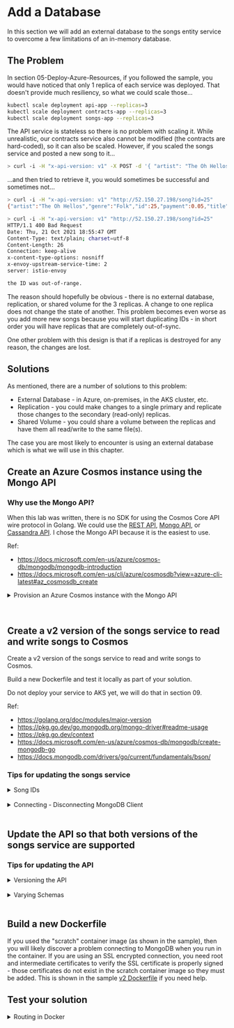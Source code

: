 # Add a Database

In this section we will add an external database to the songs entity service to overcome a few limitations of an in-memory database.

## The Problem

In section 05-Deploy-Azure-Resources, if you followed the sample, you would have noticed that only 1 replica of each service was deployed. That doesn't provide much resiliency, so what we could scale those...

```bash
kubectl scale deployment api-app --replicas=3
kubectl scale deployment contracts-app --replicas=3
kubectl scale deployment songs-app --replicas=3
```

The API service is stateless so there is no problem with scaling it. While unrealistic, our contracts service also cannot be modified (the contracts are hard-coded), so it can also be scaled. However, if you scaled the songs service and posted a new song to it...

```bash
> curl -i -H "x-api-version: v1" -X POST -d '{ "artist": "The Oh Hellos", "title": "Bitter Water", "genre": "Folk" }' "http://52.150.27.198/song"
```

...and then tried to retrieve it, you would sometimes be successful and sometimes not...

```bash
> curl -i -H "x-api-version: v1" "http://52.150.27.198/song?id=25"
{"artist":"The Oh Hellos","genre":"Folk","id":25,"payment":0.05,"title":"Bitter Water"}

> curl -i -H "x-api-version: v1" "http://52.150.27.198/song?id=25"
HTTP/1.1 400 Bad Request
Date: Thu, 21 Oct 2021 18:55:47 GMT
Content-Type: text/plain; charset=utf-8
Content-Length: 26
Connection: keep-alive
x-content-type-options: nosniff
x-envoy-upstream-service-time: 2
server: istio-envoy

the ID was out-of-range.
```

The reason should hopefully be obvious - there is no external database, replication, or shared volume for the 3 replicas. A change to one replica does not change the state of another. This problem becomes even worse as you add more new songs because you will start duplicating IDs - in short order you will have replicas that are completely out-of-sync.

One other problem with this design is that if a replicas is destroyed for any reason, the changes are lost.

## Solutions

As mentioned, there are a number of solutions to this problem:

- External Database - in Azure, on-premises, in the AKS cluster, etc.
- Replication - you could make changes to a single primary and replicate those changes to the secondary (read-only) replicas.
- Shared Volume - you could share a volume between the replicas and have them all read/write to the same file(s).

The case you are most likely to encounter is using an external database which is what we will use in this chapter.

## Create an Azure Cosmos instance using the Mongo API

### Why use the Mongo API?

When this lab was written, there is no SDK for using the Cosmos Core API wire protocol in Golang.
We could use the [REST API](https://docs.microsoft.com/en-us/rest/api/cosmos-db/), [Mongo API](https://docs.microsoft.com/en-us/azure/cosmos-db/mongodb/mongodb-introduction), or [Cassandra API](https://docs.microsoft.com/en-us/azure/cosmos-db/cassandra/cassandra-introduction). I chose the Mongo API because it is the easiest to use.

Ref:

- https://docs.microsoft.com/en-us/azure/cosmos-db/mongodb/mongodb-introduction
- https://docs.microsoft.com/en-us/cli/azure/cosmosdb?view=azure-cli-latest#az_cosmosdb_create

<details>
  <summary>Provision an Azure Cosmos instance with the Mongo API</summary>

```bash
# set your variables
RESOURCE_GROUP=akslabhv-rg
DB_NAME=akslabhv-mongodb

# create the cosmos account
az cosmosdb create --name $DB_NAME --resource-group $RESOURCE_GROUP --kind MongoDB --server-version 4.0

# create the database
az cosmosdb mongodb database create --account-name $DB_NAME --name db --resource-group $RESOURCE_GROUP

# create the collection
az cosmosdb mongodb collection create --account-name $DB_NAME --database-name db --resource-group $RESOURCE_GROUP --name col

# get the connection string options
az cosmosdb keys list --type connection-strings --name $DB_NAME --resource-group $RESOURCE_GROUP
```

</details>

&nbsp;

## Create a v2 version of the songs service to read and write songs to Cosmos

Create a v2 version of the songs service to read and write songs to Cosmos.

Build a new Dockerfile and test it locally as part of your solution.

Do not deploy your service to AKS yet, we will do that in section 09.

Ref:

- https://golang.org/doc/modules/major-version
- https://pkg.go.dev/go.mongodb.org/mongo-driver#readme-usage
- https://pkg.go.dev/context
- https://docs.microsoft.com/en-us/azure/cosmos-db/mongodb/create-mongodb-go
- https://docs.mongodb.com/drivers/go/current/fundamentals/bson/

### Tips for updating the songs service

<details>
  <summary>Song IDs</summary>

When our song database was in-memory on a single replica it was easy enough to use a mutex to ensure that we could increment our IDs. However, changing to a distributed system makes that more complex. There are multiple ways to address this:

- We could use a system that handles external mutexes for distributed systems (ex. Zookeeper).
- We could use a trigger in Mongo to build an incrementing ID.
- We could let Mongo generate a unique alphanumeric ID on write.

In the sample, I chose the last option as this is the easiest to implement and does not require a blocking operation which would reduce throughput (the other 2 options suffer from this issue).

</details>
&nbsp;

<details>
  <summary>Connecting - Disconnecting MongoDB Client</summary>

In the mongo-driver pkg that was used for this lab, Client is a handle representing a pool of connections to MongoDB. [Connect](https://pkg.go.dev/go.mongodb.org/mongo-driver/mongo#Client.Connect) creates a new Client and then initializes it using the Connect method and is safe for concurrent use by multiple goroutines.

While in the referenced [todo example](https://github.com/Azure-Samples/cosmosdb-go-mongodb-quickstart/blob/master/todo.go) we see the Client Connect and Disconnect on each call, we should consider what is happening during [Disconnect](https://pkg.go.dev/go.mongodb.org/mongo-driver/mongo#Client.Disconnect): it shuts down any monitoring goroutines, closes the idle connection pool, and waits until all the in use connections have been returned to the connection pool and closed. Therefore in this sample we chose to implement it in main.

</details>
&nbsp;

## Update the API so that both versions of the songs service are supported

### Tips for updating the API

<details>
  <summary>Versioning the API</summary>

You may notice from the sample, that I do NOT create a major version of the API, like I suggested for the song service. Why?

The song service needs to be a new major version because:

- The data contract is changing - the ID will be a string now instead of an int.
- The behaviors are changing - changes are persisted, multiple replicas are now supported.

However, the API service can continue to operate in the exact same way as it did before (provided we leave a v1 version of the song service up in our cluster - more on this in the next section). It continues to be stateless and continues to return the data from the songs and contracts services.

</details>
&nbsp;

<details>
  <summary>Varying Schemas</summary>
Once we have 2 versions of our songs service with 2 different schemas (the ID is an integer in v1 and a string in v2), we cannot deserialize to a single "song" struct. There are several ways we could solve this problem:

- We could have 2 separate song structs and determine the one to use based on the version of the service we called.
- We could simply deserialize to `map[string]interface{}`, in which case we don't care what the underlying service returns.

I prefer the 2nd approach because our API is not an authority on what should be in the song schema. If we wanted to create a v3 songs service that has 10 extra fields, so be it - the API could simply ignore all those fields and return them being none the wiser.

Having said that, there are legitimate cases to be made for both options.

</details>
&nbsp;

## Build a new Dockerfile

If you used the "scratch" container image (as shown in the sample), then you will likely discover a problem connecting to MongoDB when you run in the container. If you are using an SSL encrypted connection, you need root and intermediate certificates to verify the SSL certificate is properly signed - those certificates do not exist in the scratch container image so they must be added. This is shown in the sample [v2 Dockerfile](./sample/songs/v2/Dockerfile) if you need help.

## Test your solution

<details>
  <summary>Routing in Docker</summary>

When we deploy to AKS and use Istio, we will have the capability of routing to specific service versions by using the host name, path, querystring, headers, etc. Since we do not have these advanced routing capabilities in native Docker, you can...

- Simply use docker-compose to test your solution with v1, then bring it up again and test with v2.
- Give different names to your service versions (ex. songs-v1 and songs-v2).

</details>
